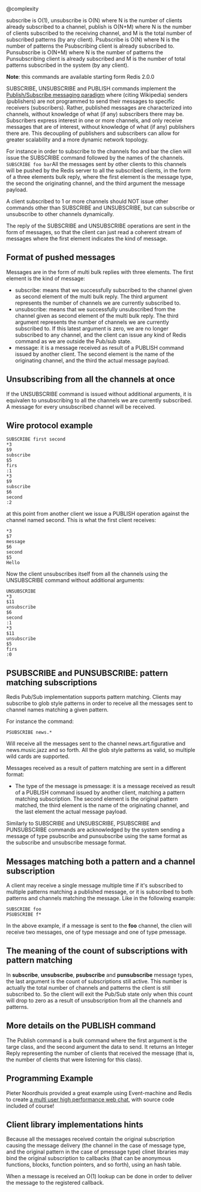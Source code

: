 @complexity

subscribe is O(1), unsubscribe is O(N) where N is the number of clients already subscribed to a channel, publish is O(N+M) where N is the number of clients subscribed to the receiving channel, and M is the total number of subscribed patterns (by any client). Psubscribe is O(N) where N is the number of patterns the Psubscribing client is already subscribed to. Punsubscribe is O(N+M) where N is the number of patterns the Punsubscribing client is already subscribed and M is the number of total patterns subscribed in the system (by any client).


**Note**: this commands are available starting form Redis 2.0.0

SUBSCRIBE, UNSUBSCRIBE and PUBLISH commands implement the
[Publish/Subscribe messaging paradigm][1] where (citing Wikipedia) senders (publishers) are not programmed to send their messages to specific receivers (subscribers). Rather, published messages are characterized into channels, without knowledge of what (if any) subscribers there may be. Subscribers express interest in one or more channels, and only receive messages that are of interest, without knowledge of what (if any) publishers there are. This decoupling of publishers and subscribers can allow for greater scalability and a more dynamic network topology.

For instance in order to subscribe to the channels foo and bar the clien
will issue the SUBSCRIBE command followed by the names of the channels.
`SUBSCRIBE foo bar`All the messages sent by other clients to this channels will be pushed by
the Redis server to all the subscribed clients, in the form of a three
elements bulk reply, where the first element is the message type, the
second the originating channel, and the third argument the message payload.

A client subscribed to 1 or more channels should NOT issue other commands
other than SUBSCRIBE and UNSUBSCRIBE, but can subscribe or unsubscribe
to other channels dynamically.

The reply of the SUBSCRIBE and UNSUBSCRIBE operations are sent in the form
of messages, so that the client can just read a coherent stream of messages
where the first element indicates the kind of message.

## Format of pushed messages

Messages are in the form of multi bulk replies with three elements.
The first element is the kind of message:

* subscribe: means that we successfully subscribed to the channel given as second element of the multi bulk reply. The third argument represents the number of channels we are currently subscribed to.
* unsubscribe: means that we successfully unsubscribed from the channel given as second element of the multi bulk reply. The third argument represents the number of channels we are currently subscribed to. If this latest argument is zero, we are no longer subscribed to any channel, and the client can issue any kind of Redis command as we are outside the Pub/sub state.
* message: it is a message received as result of a PUBLISH command issued by another client. The second element is the name of the originating channel, and the third the actual message payload.

## Unsubscribing from all the channels at once

If the UNSUBSCRIBE command is issued without additional arguments, it is equivalen
to unsubscribing to all the channels we are currently subscribed. A message
for every unsubscribed channel will be received.

## Wire protocol example

	SUBSCRIBE first second
	*3
	$9
	subscribe
	$5
	firs
	:1
	*3
	$9
	subscribe
	$6
	second
	:2

at this point from another client we issue a PUBLISH operation against the
channel named second. This is what the first client receives:

	*3
	$7
	message
	$6
	second
	$5
	Hello

Now the client unsubscribes itself from all the channels using the UNSUBSCRIBE
command without additional arguments:

	UNSUBSCRIBE
	*3
	$11
	unsubscribe
	$6
	second
	:1
	*3
	$11
	unsubscribe
	$5
	firs
	:0

## PSUBSCRIBE and PUNSUBSCRIBE: pattern matching subscriptions

Redis Pub/Sub implementation supports pattern matching. Clients may subscribe
to glob style patterns in order to receive all the messages sent to channel
names matching a given pattern.

For instance the command:

`PSUBSCRIBE news.*`

Will receive all the messages sent to the channel news.art.figurative and news.music.jazz
and so forth. All the glob style patterns as valid, so multiple wild cards
are supported.

Messages received as a result of pattern matching are sent in a different format:


* The type of the message is pmessage: it is a message received as result of a PUBLISH command issued by another client, matching a pattern matching subscription. The second element is the original pattern matched, the third element is the name of the originating channel, and the last element the actual message payload.

Similarly to SUBSCRIBE and UNSUBSCRIBE, PSUBSCRIBE and PUNSUBSCRIBE commands
are acknowledged by the system sending a message of type psubscribe and punsubscribe
using the same format as the subscribe and unsubscribe message format.

## Messages matching both a pattern and a channel subscription

A client may receive a single message multiple time if it's subscribed to multiple
patterns matching a published message, or it is subscribed to both patterns
and channels matching the message. Like in the following example:

	SUBSCRIBE foo
	PSUBSCRIBE f*

In the above example, if a message is sent to the **foo** channel, the clien
will receive two messages, one of type message and one of type pmessage.

## The meaning of the count of subscriptions with pattern matching

In **subscribe**, **unsubscribe**, **psubscribe** and **punsubscribe** message
types, the last argument is the count of subscriptions still active. This number
is actually the total number of channels and patterns the client is still subscribed
to. So the client will exit the Pub/Sub state only when this count will drop
to zero as a result of unsubscription from all the channels and patterns.

## More details on the PUBLISH command

The Publish command is a bulk command where the first argument is the targe
class, and the second argument the data to send. It returns an Integer Reply
representing the number of clients that received the message (that is, the
number of clients that were listening for this class).

## Programming Example

Pieter Noordhuis provided a great example using Event-machine and Redis to
create [a multi user high performance web chat][2], with source code included
of course!

## Client library implementations hints

Because all the messages received contain the original subscription causing
the message delivery (the channel in the case of message type, and the original
pattern in the case of pmessage type) clinet libraries may bind the original
subscription to callbacks (that can be anonymous functions, blocks, function
pointers, and so forth), using an hash table.

When a message is received an O(1) lookup can be done in order to deliver the
message to the registered callback.



[1]: http://en.wikipedia.org/wiki/Publish/subscribe
[2]: http://chat.redis-db.com
